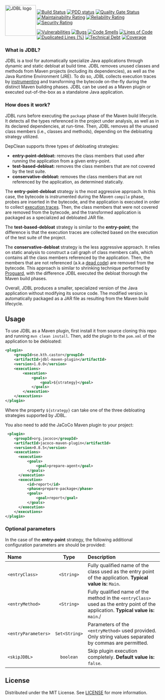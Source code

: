 <img align="left" src="https://github.com/castor-software/jdbl/blob/master/logo.svg" height="100px"  alt="JDBL logo"/>


[![Build Status](https://travis-ci.org/castor-software/jdbl.svg?branch=master)](https://travis-ci.org/castor-software/jdbl)
[![PDD status](http://www.0pdd.com/svg?name=castor-software/jdbl)](http://www.0pdd.com/p?name=castor-software/jdbl)
[![Quality Gate Status](https://sonarcloud.io/api/project_badges/measure?project=castor-software_jdbl&metric=alert_status)](https://sonarcloud.io/dashboard?id=castor-software_jdbl)
[![Maintainability Rating](https://sonarcloud.io/api/project_badges/measure?project=castor-software_jdbl&metric=sqale_rating)](https://sonarcloud.io/dashboard?id=castor-software_jdbl)
[![Reliability Rating](https://sonarcloud.io/api/project_badges/measure?project=castor-software_jdbl&metric=reliability_rating)](https://sonarcloud.io/dashboard?id=castor-software_jdbl)
[![Security Rating](https://sonarcloud.io/api/project_badges/measure?project=castor-software_jdbl&metric=security_rating)](https://sonarcloud.io/dashboard?id=castor-software_jdbl)


[![Vulnerabilities](https://sonarcloud.io/api/project_badges/measure?project=castor-software_jdbl&metric=vulnerabilities)](https://sonarcloud.io/dashboard?id=castor-software_jdbl)
[![Bugs](https://sonarcloud.io/api/project_badges/measure?project=castor-software_jdbl&metric=bugs)](https://sonarcloud.io/dashboard?id=castor-software_jdbl)
[![Code Smells](https://sonarcloud.io/api/project_badges/measure?project=castor-software_jdbl&metric=code_smells)](https://sonarcloud.io/dashboard?id=castor-software_jdbl)
[![Lines of Code](https://sonarcloud.io/api/project_badges/measure?project=castor-software_jdbl&metric=ncloc)](https://sonarcloud.io/dashboard?id=castor-software_jdbl)
[![Duplicated Lines (%)](https://sonarcloud.io/api/project_badges/measure?project=castor-software_jdbl&metric=duplicated_lines_density)](https://sonarcloud.io/dashboard?id=castor-software_jdbl)
[![Technical Debt](https://sonarcloud.io/api/project_badges/measure?project=castor-software_jdbl&metric=sqale_index)](https://sonarcloud.io/dashboard?id=castor-software_jdbl)
[![Coverage](https://sonarcloud.io/api/project_badges/measure?project=castor-software_jdbl&metric=coverage)](https://sonarcloud.io/dashboard?id=castor-software_jdbl)

<!--
[![hits of code](https://hitsofcode.com/github/castor-software/jdbl)](https://hitsofcode.com/view/github/castor-software/jdbl)
[![License](https://img.shields.io/badge/license-MIT-green.svg)](https://github.com/castor-software/jdbl/blob/master/LICENSE)
-->


### What is JDBL?

JDBL is a tool for automatically specialize Java applications through dynamic and static debloat at build time. JDBL removes unused classes and methods from Maven projects (including its dependencies), as well as the Java Runtime Environment (JRE). To do so, JDBL collects execution traces by [instrumenting](https://en.wikipedia.org/wiki/Instrumentation_(computer_programming)) and transforming the bytecode on-the-fly during the distinct Maven building phases. JDBL can be used as a Maven plugin or executed out-of-the-box as a standalone Java application.

### How does it work?

JDBL runs before executing the `package` phase of the Maven build lifecycle. It detects all the types referenced in the project under analysis, as well as in its declared dependencies, at run-time. Then, JDBL removes all the unused class members (i.e., classes and methods), depending on the debloating strategy utilized.

DepClean supports three types of debloating strategies:

- **entry-point-debloat:** removes the class members that used after running the application from a given entry-point.
- **test-based-debloat:** removes the class members that are not covered by the test suite.
- **conservative-debloat:** removes the class members that are not referenced by the application, as determined statically.

The **entry-point-debloat** strategy is the most aggressive approach. In this case, the bytecode is instrumented during the Maven `compile` phase, probes are inserted in the bytecode, and the application is executed in order to collect [execution traces](https://en.wikipedia.org/wiki/Tracing_(software)). Then, the class members that were not covered are removed from the bytecode, and the transformed application is packaged as a specialized ad debloated JAR file.  

The **test-based-debloat** strategy is similar to the **entry-point**; the difference is that the execution traces are collected based on the execution of the test suite of the project.

The **conservative-debloat** strategy is the less aggressive approach. It relies on static analysis to construct a call graph of class members calls, which contains all the class members referenced by the application. Then, the members that are not referenced (a.k.a [dead code](https://en.wikipedia.org/wiki/Dead_code)) are removed from the bytecode. This approach is similar to shrinking technique performed by [Proguard](https://www.guardsquare.com/en/products/proguard), with the difference JDBL executed the debloat thorough the Maven build phases.    

Overall, JDBL produces a smaller, specialized version of the Java application without modifying its source code. The modified version is automatically packaged as a JAR file as resulting from the Maven build lifecycle.
 
## Usage

To use JDBL as a Maven plugin, first install it from source cloning this repo and running `mvn clean install`. Then, add the plugin to the `pom.xml` of the application to be debloated:

```xml
<plugin>
    <groupId>se.kth.castor</groupId>
    <artifactId>jdbl-maven-plugin</artifactId>
    <version>1.0.0</version>
    <executions>
        <execution>
            <goals>
                <goal>${strategy}</goal>
            </goals>
        </execution>
    </executions>
</plugin>
```

Where the property `${strategy}` can take one of the three debloating strategies supported by JDBL.

You also need to add the JaCoCo Maven plugin to your project:

```xml
 <plugin>
    <groupId>org.jacoco</groupId>
    <artifactId>jacoco-maven-plugin</artifactId>
    <version>0.8.5</version>
    <executions>
      <execution>
          <goals>
              <goal>prepare-agent</goal>
          </goals>
      </execution>
      <execution>
          <id>report</id>
          <phase>prepare-package</phase>
          <goals>
              <goal>report</goal>
          </goals>
      </execution>
    </executions>
</plugin>
```
### Optional parameters

In the case of the **entry-point** strategy, the following additional configuration parameters are should be provided:

| Name   |  Type |   Description      | 
|:----------|:-------------:| :-------------| 
| `<entryClass>` | `<String>` | Fully qualified name of the class used as the entry point of the application. **Typical value is:** `Main`.
| `<entryMethod>` | `<String>` | Fully qualified name of the method in the `<entryClass>` used as the entry point of the application. **Typical value is:** `main`./|
| `<entryParameters>` | `Set<String>` | Parameters of the `<entryMethod>` used provided. Only string values separated by commas are permitted.
| `<skipJDBL>` | `boolean` | Skip plugin execution completely. **Default value is:** `false`.|

## License

Distributed under the MIT License. See [LICENSE](https://github.com/castor-software/jdbl/blob/master/LICENSE) for more information.
